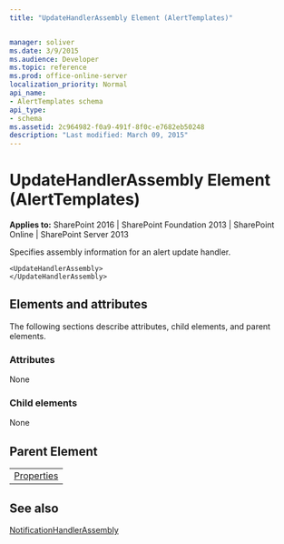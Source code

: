 ```yaml
---
title: "UpdateHandlerAssembly Element (AlertTemplates)"


manager: soliver
ms.date: 3/9/2015
ms.audience: Developer
ms.topic: reference
ms.prod: office-online-server
localization_priority: Normal
api_name:
- AlertTemplates schema
api_type:
- schema
ms.assetid: 2c964982-f0a9-491f-8f0c-e7682eb50248
description: "Last modified: March 09, 2015"
---
```


# UpdateHandlerAssembly Element (AlertTemplates)

 
  
 **Applies to:** SharePoint 2016 | SharePoint Foundation 2013 | SharePoint Online | SharePoint Server 2013
  
Specifies assembly information for an alert update handler.
  
```
<UpdateHandlerAssembly>
</UpdateHandlerAssembly>
```

## Elements and attributes

The following sections describe attributes, child elements, and parent elements.

### Attributes

None
  
### Child elements

None
  
## Parent Element

||
|:-----|
|[Properties](properties-element-alerttemplates.md)|
   
## See also



[NotificationHandlerAssembly](notificationhandlerassembly-element-alert-templates.md)


